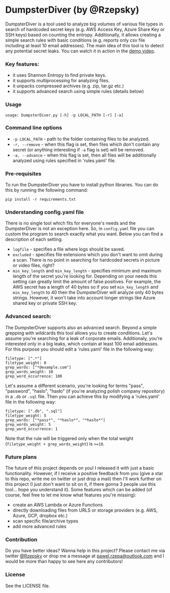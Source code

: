DumpsterDiver (by @Rzepsky)
========================================

DumpsterDiver is a tool used to analyze big volumes of various file types in search of hardcoded secret keys (e.g. AWS Access Key, Azure Share Key or SSH keys) based on counting the entropy. Additionally, it allows creating a simple search rules with basic conditions (e.g. reports only csv file including at least 10 email addresses). 
The main idea of this tool is to detect any potential secret leaks. You can watch it in action in the [demo video](https://vimeo.com/272944858).

### Key features:
* it uses Shannon Entropy to find private keys.
* it supports multiprocessing for analyzing files.
* it unpacks compressed archives (e.g. zip, tar.gz etc.)
* it supports advanced search using simple rules (details below)

### Usage

```
usage: DumpsterDiver.py [-h] -p LOCAL_PATH [-r] [-a]
```

### Command line options


* `-p LOCAL_PATH` - path to the folder containing files to be analyzed.
* `-r, --remove` - when this flag is set, then files which don't contain any secret (or anything interesting if `-a` flag is set) will be removed.
* `-a, --advance` - when this flag is set, then all files will be additionally analyzed using rules specified in 'rules.yaml' file.

### Pre-requisites
To run the DumpsterDiver you have to install python  libraries. You can do this by running the following command:

```
pip install -r requirements.txt
```
### Understanding config.yaml file
There is no single tool which fits for everyone's needs and the DumpsterDiver is not an exception here. So, in `config.yaml` file you can custom the program to search exactly what you want. Below you can find a description of each setting.

* `logfile` - specifies a file where logs should be saved.
* `excluded` - specifies file extensions which you don't want to omit during a scan. There is no point in searching for hardcoded secrets in picture or video files, right?
* `min_key_length` and `min_key_length` - specifies minimum and maximum length of the secret you're looking for. Depending on your needs this setting can greatly limit the amount of false positives. For example, the AWS secret has a length of 40 bytes so if you set `min_key_length` and `min_key_length` to 40 then the DumpsterDiver will analyze only 40 bytes strings. However, it won't take into account longer strings like Azure shared key or private SSH key.

### Advanced search:
The DumpsterDiver supports also an advanced search. Beyond a simple grepping with wildcards this tool allows you to create conditions. Let's assume you're searching for a leak of corporate emails. Additionaly, you're interested only in a big leaks, which contain at least 100 email addresses. For this purpose you should edit a 'rules.yaml' file in the following way:

```
filetype: [".*"]
filetype_weight: 0
grep_words: ["*@example.com"]
grep_words_weight: 10
grep_word_occurrence: 100
```

Let's assume a different scenario, you're looking for terms "pass",  "password", "haslo", "hasło" (if you're analyzing polish company repository) in a `.db` or `.sql` file. Then you can achieve this by modifying a 'rules.yaml' file in the following way:

```
filetype: [".db", ".sql"]
filetype_weight: 5
grep_words: ["*pass*", "*haslo*", "*hasło*"]
grep_words_weight: 5
grep_word_occurrence: 1
```

Note that the rule will be triggered only when the total weight (`filetype_weight + grep_words_weight`) is `>=10`.

### Future plans
The future of this project depends on you! I released it with just a basic functionality. However, if I receive a positive feedback from you (give a star to this repo, write me on twitter or just drop a mail) then I'll work further on this project (I just don't want to sit on it, if there gonna 3 people use this tool... hope you understand it). Some features which can be added (of course, feel free to let me know what features you're missing):
- create an AWS Lambda or Azure Functions 
- directly downloading files from URLS or storage providers (e.g. AWS, Azure, GCP, dropbox etc.)
- scan specific file/archive types
- add more advanced rules

### Contribution

Do you have better ideas? Wanna help in this project? Please contact me via twitter [@Rzepsky](https://twitter.com/Rzepsky) or drop me a message at pawel.rzepa@outlook.com and I would be more than happy to see here any contributors!


### License

See the LICENSE file.

